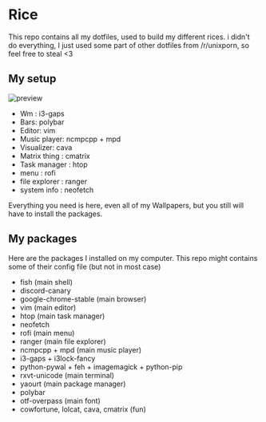 # Rice
This repo contains all my dotfiles, used to build my different rices. i didn't do everything, I just used some part of other dotfiles from /r/unixporn, so feel free to steal <3

## My setup
![preview](https://i.imgur.com/yGtks9k.png)
- Wm : i3-gaps
- Bars: polybar
- Editor: vim
- Music player: ncmpcpp + mpd
- Visualizer: cava
- Matrix thing : cmatrix
- Task manager : htop
- menu : rofi
- file explorer : ranger
- system info : neofetch

Everything you need is here, even all of my Wallpapers, but you still will have to install the packages.

## My packages
Here are the packages I installed on my computer.
This repo might contains some of their config file (but not in most case)
- fish (main shell)
- discord-canary
- google-chrome-stable (main browser)
- vim (main editor)
- htop (main task manager)
- neofetch
- rofi (main menu)
- ranger (main file explorer)
- ncmpcpp + mpd (main music player)
- i3-gaps + i3lock-fancy
- python-pywal + feh + imagemagick + python-pip
- rxvt-unicode (main terminal)
- yaourt (main package manager)
- polybar 
- otf-overpass (main font)
- cowfortune, lolcat, cava, cmatrix (fun)


